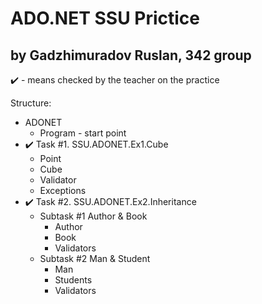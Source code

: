 # ADO.NET SSU Prictice
## by Gadzhimuradov Ruslan, 342 group

:heavy_check_mark: - means checked by the teacher on the practice

Structure:
- ADONET
	- Program - start point
- :heavy_check_mark: Task #1. SSU.ADONET.Ex1.Cube
	- Point
	- Cube
	- Validator
	- Exceptions
- :heavy_check_mark: Task #2. SSU.ADONET.Ex2.Inheritance
	- Subtask #1 Author & Book
		- Author
		- Book
		- Validators
	- Subtask #2 Man & Student
		- Man
		- Students
		- Validators